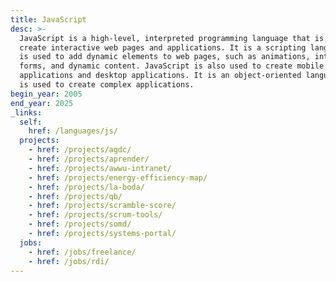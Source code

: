 ```yaml
---
title: JavaScript
desc: >-
  JavaScript is a high-level, interpreted programming language that is used to
  create interactive web pages and applications. It is a scripting language that
  is used to add dynamic elements to web pages, such as animations, interactive
  forms, and dynamic content. JavaScript is also used to create mobile
  applications and desktop applications. It is an object-oriented language that
  is used to create complex applications.
begin_year: 2005
end_year: 2025
_links:
  self:
    href: /languages/js/
  projects:
    - href: /projects/agdc/
    - href: /projects/aprender/
    - href: /projects/awwu-intranet/
    - href: /projects/energy-efficiency-map/
    - href: /projects/la-boda/
    - href: /projects/qb/
    - href: /projects/scramble-score/
    - href: /projects/scrum-tools/
    - href: /projects/somd/
    - href: /projects/systems-portal/
  jobs:
    - href: /jobs/freelance/
    - href: /jobs/rdi/
---
```


